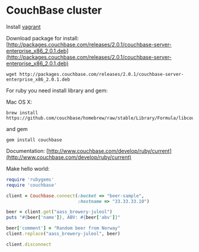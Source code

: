 # CouchBase cluster 

Install [vagrant](http://www.vagrantup.com/)

Download package for install: [http://packages.couchbase.com/releases/2.0.1/couchbase-server-enterprise_x86_2.0.1.deb](http://packages.couchbase.com/releases/2.0.1/couchbase-server-enterprise_x86_2.0.1.deb)

    wget http://packages.couchbase.com/releases/2.0.1/couchbase-server-enterprise_x86_2.0.1.deb

For ruby you need install library and gem:

Mac OS X: 
    
    brew install https://github.com/couchbase/homebrew/raw/stable/Library/Formula/libcouchbase.rb

and gem

    gem install couchbase

Documentation: [http://www.couchbase.com/develop/ruby/current](http://www.couchbase.com/develop/ruby/current)

Make hello world:

```ruby
require 'rubygems'
require 'couchbase'

client = Couchbase.connect(:bucket => "beer-sample",
                           :hostname => "33.33.33.10")

beer = client.get("aass_brewery-juleol")
puts "#{beer['name']}, ABV: #{beer['abv']}"

beer['comment'] = "Random beer from Norway"
client.replace("aass_brewery-juleol", beer)

client.disconnect
```    
    